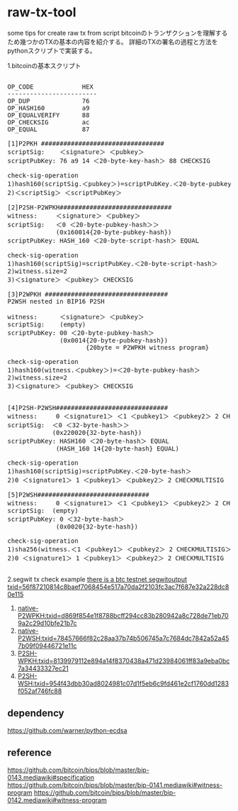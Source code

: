 # raw-tx-tool
some tips for create raw tx from script
bitcoinのトランザクションを理解するため幾つかのTXの基本の内容を紹介する。
詳細のTXの署名の過程と方法をpythonスクリプトで実装する。

1.bitcoinの基本スクリプト
<pre>

OP_CODE             HEX
------------------------
OP_DUP              76
OP_HASH160          a9
OP_EQUALVERIFY      88
OP_CHECKSIG         ac
OP_EQUAL            87

[1]P2PKH #################################
scriptSig:    ＜signature＞ ＜pubkey＞
scriptPubKey: 76 a9 14 ＜20-byte-key-hash＞ 88 CHECKSIG

check-sig-operation
1)hash160(scriptSig.＜pubkey＞)=scriptPubKey.＜20-byte-pubkey-hash＞
2)＜scriptSig＞ ＜scriptPubKey＞

[2]P2SH-P2WPKH##############################
witness:     ＜signature＞ ＜pubkey＞
scriptSig:   ＜0 ＜20-byte-pubkey-hash＞＞
             (0x160014{20-byte-pubkey-hash})
scriptPubKey: HASH_160 ＜20-byte-script-hash＞ EQUAL

check-sig-operation
1)hash160(scriptSig)=scriptPubKey.＜20-byte-script-hash＞
2)witness.size=2
3)＜signature＞ ＜pubkey＞ CHECKSIG

[3]P2WPKH #################################
P2WSH nested in BIP16 P2SH

witness:      ＜signature＞ ＜pubkey＞
scriptSig:    (empty)
scriptPubKey: 00 ＜20-byte-pubkey-hash＞
              (0x0014{20-byte-pubkey-hash})
                     {20byte = P2WPKH witness program}

check-sig-operation
1)hash160(witness.＜pubkey＞)=＜20-byte-pubkey-hash＞
2)witness.size=2
3)＜signature＞ ＜pubkey＞ CHECKSIG


[4]P2SH-P2WSH##############################
witness:     0 ＜signature1＞ ＜1 ＜pubkey1＞ ＜pubkey2＞ 2 CHECKMULTISIG＞
scriptSig:  ＜0 ＜32-byte-hash＞＞
            (0x220020{32-byte-hash})
scriptPubKey: HASH160 ＜20-byte-hash＞ EQUAL
             (HASH_160 14{20-byte-hash} EQUAL)

check-sig-operation
1)hash160(scriptSig)=scriptPubKey.＜20-byte-hash＞
2)0 ＜signature1＞ 1 ＜pubkey1＞ ＜pubkey2＞ 2 CHECKMULTISIG

[5]P2WSH##############################
witness:     0 ＜signature1＞ ＜1 ＜pubkey1＞ ＜pubkey2＞ 2 CHECKMULTISIG＞
scriptSig:  (empty) 
scriptPubKey: 0 ＜32-byte-hash＞
             (0x0020{32-byte-hash})

check-sig-operation
1)sha256(witness.＜1 ＜pubkey1＞ ＜pubkey2＞ 2 CHECKMULTISIG＞)=scriptPubKey.＜32-byte-hash＞
2)0 ＜signature1＞ 1 ＜pubkey1＞ ＜pubkey2＞ 2 CHECKMULTISIG

</pre>

2.segwit tx check example
[there is a btc testnet segwitoutput txid=56f87210814c8baef7068454e517a70da2f2103fc3ac7f687e32a228dc80e115](https://chain.so/tx/BTCTEST/56f87210814c8baef7068454e517a70da2f2103fc3ac7f687e32a228dc80e115)

 1. [native-P2WPKH:txid=d869f854e1f8788bcff294cc83b280942a8c728de71eb709a2c29d10bfe21b7c](https://chain.so/tx/BTCTEST/d869f854e1f8788bcff294cc83b280942a8c728de71eb709a2c29d10bfe21b7c)
 2. [native-P2WSH:txid=78457666f82c28aa37b74b506745a7c7684dc7842a52a457b09f09446721e11c](https://chain.so/tx/BTCTEST/78457666f82c28aa37b74b506745a7c7684dc7842a52a457b09f09446721e11c)
 3. [P2SH-WPKH:txid=8139979112e894a14f8370438a471d23984061ff83a9eba0bc7a34433327ec21](https://chain.so/tx/BTCTEST/8139979112e894a14f8370438a471d23984061ff83a9eba0bc7a34433327ec21)
 4. [P2SH-WSH:txid=954f43dbb30ad8024981c07d1f5eb6c9fd461e2cf1760dd1283f052af746fc88](https://chain.so/tx/BTCTEST/954f43dbb30ad8024981c07d1f5eb6c9fd461e2cf1760dd1283f052af746fc88)

## dependency
https://github.com/warner/python-ecdsa

## reference
https://github.com/bitcoin/bips/blob/master/bip-0143.mediawiki#specification
https://github.com/bitcoin/bips/blob/master/bip-0141.mediawiki#witness-program
https://github.com/bitcoin/bips/blob/master/bip-0142.mediawiki#witness-program


